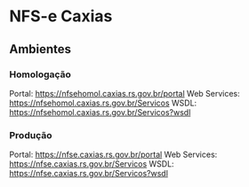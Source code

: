 # NFS-e Caxias

## Ambientes

### Homologação
Portal: https://nfsehomol.caxias.rs.gov.br/portal
Web Services: https://nfsehomol.caxias.rs.gov.br/Servicos
WSDL: https://nfsehomol.caxias.rs.gov.br/Servicos?wsdl

### Produção
Portal: https://nfse.caxias.rs.gov.br/portal
Web Services: https://nfse.caxias.rs.gov.br/Servicos
WSDL: https://nfse.caxias.rs.gov.br/Servicos?wsdl
